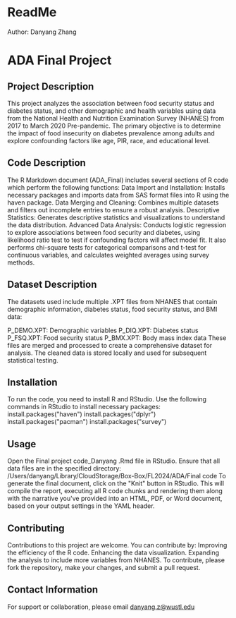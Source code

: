 # ReadMe
Author: Danyang Zhang
# ADA Final Project
## Project Description
This project analyzes the association between food security status and diabetes status, and other demographic and health variables using data from the National Health and Nutrition Examination Survey (NHANES) from 2017 to March 2020 Pre-pandemic. The primary objective is to determine the impact of food insecurity on diabetes prevalence among adults and explore confounding factors like age, PIR, race, and educational level.

## Code Description
The R Markdown document (ADA_Final) includes several sections of R code which perform the following functions:
Data Import and Installation: Installs necessary packages and imports data from SAS format files into R using the haven package.
Data Merging and Cleaning: Combines multiple datasets and filters out incomplete entries to ensure a robust analysis.
Descriptive Statistics: Generates descriptive statistics and visualizations to understand the data distribution.
Advanced Data Analysis: Conducts logistic regression to explore associations between food security and diabetes, using likelihood ratio test to test if confounding factors will affect model fit. It also performs chi-square tests for categorical comparisons and t-test for continuous variables, and calculates weighted averages using survey methods.

## Dataset Description
The datasets used include multiple .XPT files from NHANES that contain demographic information, diabetes status, food security status, and BMI data:

P_DEMO.XPT: Demographic variables
P_DIQ.XPT: Diabetes status
P_FSQ.XPT: Food security status
P_BMX.XPT: Body mass index data
These files are merged and processed to create a comprehensive dataset for analysis. The cleaned data is stored locally and used for subsequent statistical testing.

## Installation
To run the code, you need to install R and RStudio. Use the following commands in RStudio to install necessary packages:
install.packages("haven")
install.packages("dplyr")
install.packages("pacman")
install.packages("survey")

## Usage
Open the Final project code_Danyang .Rmd file in RStudio. Ensure that all data files are in the specified directory: /Users/danyang/Library/CloudStorage/Box-Box/FL2024/ADA/Final code
To generate the final document, click on the "Knit" button in RStudio. This will compile the report, executing all R code chunks and rendering them along with the narrative you've provided into an HTML, PDF, or Word document, based on your output settings in the YAML header.

## Contributing
Contributions to this project are welcome. You can contribute by:
Improving the efficiency of the R code.
Enhancing the data visualization.
Expanding the analysis to include more variables from NHANES.
To contribute, please fork the repository, make your changes, and submit a pull request.

## Contact Information
For support or collaboration, please email danyang.z@wustl.edu

